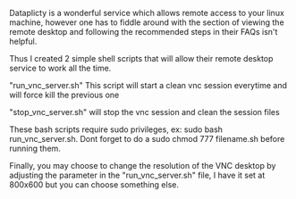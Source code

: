 Dataplicty is a wonderful service which allows remote access to your linux machine,
however one has to fiddle around with the section of viewing the remote desktop
and following the recommended steps in their FAQs isn't helpful.

Thus I created 2 simple shell scripts that will allow their remote desktop service
to work all the time.

"run_vnc_server.sh" 
This script will start a clean vnc session everytime and will force kill the previous one

"stop_vnc_server.sh" will stop the vnc session and clean the session files

These bash scripts require sudo privileges, ex: sudo bash run_vnc_server.sh. Dont
forget to do a sudo chmod 777 filename.sh before running them. 

Finally, you may choose to change the resolution of the VNC desktop by adjusting the 
parameter in the "run_vnc_server.sh" file, I have it set at 800x600 but you can choose
something else.
